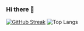 ### Hi there 👋
[![GitHub Streak](https://github-readme-streak-stats.herokuapp.com?user=ja03&theme=blueberry&date_format=M%20j%5B%2C%20Y%5D)](https://git.io/streak-stats)
![Top Langs](https://github-readme-stats.vercel.app/api/top-langs/?username=ja03&hide_progress=true)
